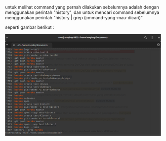 untuk melihat command yang pernah dilakukan sebelumnya adalah dengan menggunakan perintah "history", dan untuk mencari command sebelumnya menggunakan perintah "history | grep (cmmand-yang-mau-dicari)"

seperti gambar berikut :

![alt text](https://github.com/asepboy/devops-dumbways-btch4-kl3/blob/main/folder-image-jawaban/03.png)
